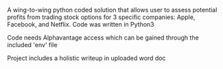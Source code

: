 A wing-to-wing python coded solution that allows user to assess potential profits from trading stock options for 3 specific companies: Apple, Facebook, and Netflix. 
Code was written in Python3 

Code needs Alphavantage access which can be gained through the included 'env' file

Project includes a holistic writeup in uploaded word doc
